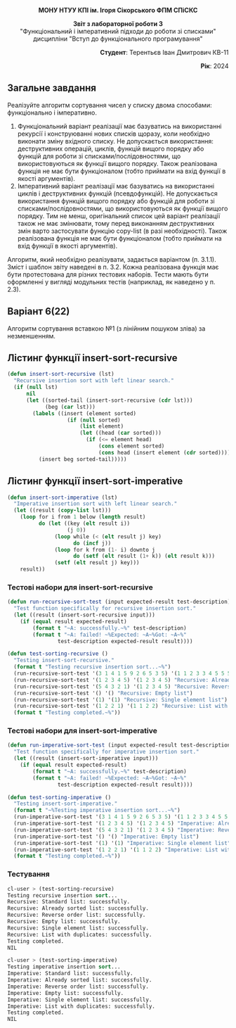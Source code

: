 <p align="center"><b>МОНУ НТУУ КПІ ім. Ігоря Сікорського ФПМ СПіСКС</b></p>
<p align="center">
<b>Звіт з лабораторної роботи 3</b><br/>
"Функціональний і імперативний підходи до роботи зі списками"<br/>
дисципліни "Вступ до функціонального програмування"
</p>
<p align="right"><b>Студент</b>: Терентьєв Іван Дмитрович КВ-11</p>
<p align="right"><b>Рік</b>: 2024</p>

## Загальне завдання
Реалізуйте алгоритм сортування чисел у списку двома способами: функціонально і імперативно.
1. Функціональний варіант реалізації має базуватись на використанні рекурсії і конструюванні нових списків щоразу, коли необхідно виконати зміну вхідного списку. Не допускається використання: деструктивних операцій, циклів, функцій вищого порядку або функцій для роботи зі списками/послідовностями, що використовуються як функції вищого порядку. Також реалізована функція не має бути функціоналом (тобто приймати на вхід функції в якості аргументів).
2. Імперативний варіант реалізації має базуватись на використанні циклів і деструктивних функцій (псевдофункцій). Не допускається використання функцій вищого порядку або функцій для роботи зі списками/послідовностями, що використовуються як функції вищого порядку. Тим не менш, оригінальний список цей варіант реалізації також не має змінювати, тому перед виконанням деструктивних змін варто застосувати функцію copy-list (в разі необхідності). Також реалізована функція не має бути функціоналом (тобто приймати на вхід функції в якості аргументів). 

Алгоритм, який необхідно реалізувати, задається варіантом (п. 3.1.1). Зміст і шаблон звіту наведені в п. 3.2. 
Кожна реалізована функція має бути протестована для різних тестових наборів. 
Тести мають бути оформленні у вигляді модульних тестів (наприклад, як наведено у п. 2.3).
## Варіант 6(22)
Алгоритм сортування вставкою №1 (з лінійним пошуком зліва) за незменшенням.
## Лістинг функції insert-sort-recursive
```lisp
(defun insert-sort-recursive (lst)
  "Recursive insertion sort with left linear search."
  (if (null lst)
      nil
      (let ((sorted-tail (insert-sort-recursive (cdr lst)))
            (beg (car lst)))
        (labels ((insert (element sorted)
                   (if (null sorted)
                       (list element)
                       (let ((head (car sorted)))
                         (if (<= element head)
                             (cons element sorted)
                             (cons head (insert element (cdr sorted))))))))
          (insert beg sorted-tail)))))
```
## Лістинг функції insert-sort-imperative
```lisp
(defun insert-sort-imperative (lst)
  "Imperative insertion sort with left linear search."
  (let ((result (copy-list lst)))
    (loop for i from 1 below (length result)
          do (let ((key (elt result i))  
                   (j 0))                
               (loop while (< (elt result j) key)
                     do (incf j))
               (loop for k from (1- i) downto j
                     do (setf (elt result (1+ k)) (elt result k)))
               (setf (elt result j) key)))
    result))
```
### Тестові набори для insert-sort-recursive
```lisp
(defun run-recursive-sort-test (input expected-result test-description)
  "Test function specifically for recursive insertion sort."
  (let ((result (insert-sort-recursive input)))
    (if (equal result expected-result)
        (format t "~A: successfully.~%" test-description)
        (format t "~A: failed! ~%Expected: ~A~%Got: ~A~%" 
                test-description expected-result result))))

(defun test-sorting-recursive ()
  "Testing insert-sort-recursive."
  (format t "Testing recursive insertion sort...~%")
  (run-recursive-sort-test '(3 1 4 1 5 9 2 6 5 3 5) '(1 1 2 3 3 4 5 5 5 6 9) "Recursive: Standard list")
  (run-recursive-sort-test '(1 2 3 4 5) '(1 2 3 4 5) "Recursive: Already sorted list")
  (run-recursive-sort-test '(5 4 3 2 1) '(1 2 3 4 5) "Recursive: Reverse order list")
  (run-recursive-sort-test '() '() "Recursive: Empty list")
  (run-recursive-sort-test '(1) '(1) "Recursive: Single element list")
  (run-recursive-sort-test '(1 2 2 1) '(1 1 2 2) "Recursive: List with duplicates")
  (format t "Testing completed.~%"))
```

### Тестові набори для insert-sort-imperative
```lisp
(defun run-imperative-sort-test (input expected-result test-description)
  "Test function specifically for imperative insertion sort."
  (let ((result (insert-sort-imperative input)))
    (if (equal result expected-result)
        (format t "~A: successfully.~%" test-description)
        (format t "~A: failed! ~%Expected: ~A~%Got: ~A~%" 
                test-description expected-result result))))

(defun test-sorting-imperative ()
  "Testing insert-sort-imperative."
  (format t "~%Testing imperative insertion sort...~%")
  (run-imperative-sort-test '(3 1 4 1 5 9 2 6 5 3 5) '(1 1 2 3 3 4 5 5 5 6 9) "Imperative: Standard list")
  (run-imperative-sort-test '(1 2 3 4 5) '(1 2 3 4 5) "Imperative: Already sorted list")
  (run-imperative-sort-test '(5 4 3 2 1) '(1 2 3 4 5) "Imperative: Reverse order list")
  (run-imperative-sort-test '() '() "Imperative: Empty list")
  (run-imperative-sort-test '(1) '(1) "Imperative: Single element list")
  (run-imperative-sort-test '(1 2 2 1) '(1 1 2 2) "Imperative: List with duplicates")
  (format t "Testing completed.~%"))
```

### Тестування
```lisp
cl-user > (test-sorting-recursive)
Testing recursive insertion sort...
Recursive: Standard list: successfully.
Recursive: Already sorted list: successfully.
Recursive: Reverse order list: successfully.
Recursive: Empty list: successfully.
Recursive: Single element list: successfully.
Recursive: List with duplicates: successfully.
Testing completed.
NIL

cl-user > (test-sorting-imperative)
Testing imperative insertion sort...
Imperative: Standard list: successfully.
Imperative: Already sorted list: successfully.
Imperative: Reverse order list: successfully.
Imperative: Empty list: successfully.
Imperative: Single element list: successfully.
Imperative: List with duplicates: successfully.
Testing completed.
NIL
```